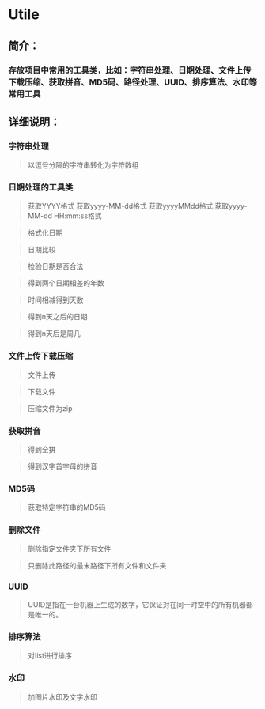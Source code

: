 # Utile
## 简介：
### 存放项目中常用的工具类，比如：字符串处理、日期处理、文件上传下载压缩、获取拼音、MD5码、路径处理、UUID、排序算法、水印等常用工具

## 详细说明：

### 字符串处理
> 以逗号分隔的字符串转化为字符数组

### 日期处理的工具类
> 获取YYYY格式 获取yyyy-MM-dd格式  获取yyyyMMdd格式  获取yyyy-MM-dd HH:mm:ss格式

> 格式化日期

> 日期比较

> 检验日期是否合法

> 得到两个日期相差的年数

> 时间相减得到天数

> 得到n天之后的日期

> 得到n天后是周几

### 文件上传下载压缩
> 文件上传

> 下载文件

> 压缩文件为zip

### 获取拼音
> 得到全拼

> 得到汉字首字母的拼音

### MD5码
> 获取特定字符串的MD5码

### 删除文件
> 删除指定文件夹下所有文件

> 只删除此路径的最末路径下所有文件和文件夹

### UUID
> UUID是指在一台机器上生成的数字，它保证对在同一时空中的所有机器都是唯一的。

### 排序算法
> 对list进行排序

### 水印
> 加图片水印及文字水印
